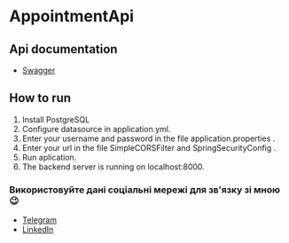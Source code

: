# AppointmentApi

## Api documentation
- <a target="_blank" href="http://localhost:8000/swagger-ui.html">Swagger</a>


## How to run

1. Install PostgreSQL
2. Configure datasource in application.yml.
3. Enter your username and password in the file application.properties .
4. Enter your url in the file SimpleCORSFilter and SpringSecurityConfig .
5. Run aplication.
6. The backend server is running on localhost:8000.

### Використовуйте дані соціальні мережі для зв'язку зі мною 😉
- <a target="_blank" href="https://t.me/ya0sobenniy">Telegram</a>
- <a target="_blank" href="https://www.linkedin.com/in/andrii-hais-0bb7921b2/">LinkedIn</a>

